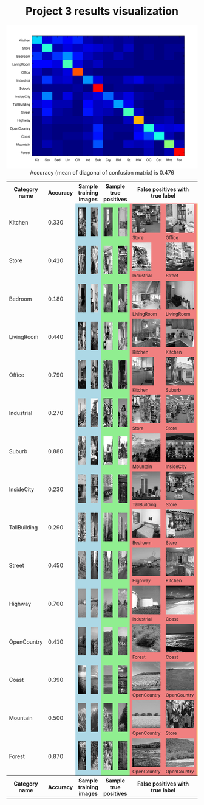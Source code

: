 <center>
<h1>Project 3 results visualization</h1>
<img src="confusion_matrix.png">

<br>
Accuracy (mean of diagonal of confusion matrix) is 0.476
<p>

<table border=0 cellpadding=4 cellspacing=1>
<tr>
<th>Category name</th>
<th>Accuracy</th>
<th colspan=2>Sample training images</th>
<th colspan=2>Sample true positives</th>
<th colspan=2>False positives with true label</th>
<th colspan=2>False negatives with wrong predicted label</th>
</tr>
<tr>
<td>Kitchen</td>
<td>0.330</td>
<td bgcolor=LightBlue><img src="thumbnails/Kitchen_image_0162.jpg" width=100 height=75></td>
<td bgcolor=LightBlue><img src="thumbnails/Kitchen_image_0030.jpg" width=57 height=75></td>
<td bgcolor=LightGreen><img src="thumbnails/Kitchen_image_0110.jpg" width=100 height=75></td>
<td bgcolor=LightGreen><img src="thumbnails/Kitchen_image_0006.jpg" width=100 height=75></td>
<td bgcolor=LightCoral><img src="thumbnails/Store_image_0118.jpg" width=77 height=75><br><small>Store</small></td>
<td bgcolor=LightCoral><img src="thumbnails/Office_image_0083.jpg" width=108 height=75><br><small>Office</small></td>
<td bgcolor=#FFBB55><img src="thumbnails/Kitchen_image_0134.jpg" width=113 height=75><br><small>Store</small></td>
<td bgcolor=#FFBB55><img src="thumbnails/Kitchen_image_0190.jpg" width=57 height=75><br><small>Store</small></td>
</tr>
<tr>
<td>Store</td>
<td>0.410</td>
<td bgcolor=LightBlue><img src="thumbnails/Store_image_0199.jpg" width=111 height=75></td>
<td bgcolor=LightBlue><img src="thumbnails/Store_image_0051.jpg" width=100 height=75></td>
<td bgcolor=LightGreen><img src="thumbnails/Store_image_0149.jpg" width=113 height=75></td>
<td bgcolor=LightGreen><img src="thumbnails/Store_image_0008.jpg" width=89 height=75></td>
<td bgcolor=LightCoral><img src="thumbnails/Industrial_image_0107.jpg" width=50 height=75><br><small>Industrial</small></td>
<td bgcolor=LightCoral><img src="thumbnails/Street_image_0042.jpg" width=75 height=75><br><small>Street</small></td>
<td bgcolor=#FFBB55><img src="thumbnails/Store_image_0080.jpg" width=132 height=75><br><small>Industrial</small></td>
<td bgcolor=#FFBB55><img src="thumbnails/Store_image_0088.jpg" width=100 height=75><br><small>Street</small></td>
</tr>
<tr>
<td>Bedroom</td>
<td>0.180</td>
<td bgcolor=LightBlue><img src="thumbnails/Bedroom_image_0055.jpg" width=100 height=75></td>
<td bgcolor=LightBlue><img src="thumbnails/Bedroom_image_0023.jpg" width=101 height=75></td>
<td bgcolor=LightGreen><img src="thumbnails/Bedroom_image_0121.jpg" width=102 height=75></td>
<td bgcolor=LightGreen><img src="thumbnails/Bedroom_image_0124.jpg" width=100 height=75></td>
<td bgcolor=LightCoral><img src="thumbnails/LivingRoom_image_0065.jpg" width=75 height=75><br><small>LivingRoom</small></td>
<td bgcolor=LightCoral><img src="thumbnails/LivingRoom_image_0117.jpg" width=114 height=75><br><small>LivingRoom</small></td>
<td bgcolor=#FFBB55><img src="thumbnails/Bedroom_image_0034.jpg" width=101 height=75><br><small>Kitchen</small></td>
<td bgcolor=#FFBB55><img src="thumbnails/Bedroom_image_0052.jpg" width=103 height=75><br><small>LivingRoom</small></td>
</tr>
<tr>
<td>LivingRoom</td>
<td>0.440</td>
<td bgcolor=LightBlue><img src="thumbnails/LivingRoom_image_0144.jpg" width=114 height=75></td>
<td bgcolor=LightBlue><img src="thumbnails/LivingRoom_image_0184.jpg" width=114 height=75></td>
<td bgcolor=LightGreen><img src="thumbnails/LivingRoom_image_0090.jpg" width=114 height=75></td>
<td bgcolor=LightGreen><img src="thumbnails/LivingRoom_image_0140.jpg" width=117 height=75></td>
<td bgcolor=LightCoral><img src="thumbnails/Kitchen_image_0075.jpg" width=107 height=75><br><small>Kitchen</small></td>
<td bgcolor=LightCoral><img src="thumbnails/Kitchen_image_0115.jpg" width=100 height=75><br><small>Kitchen</small></td>
<td bgcolor=#FFBB55><img src="thumbnails/LivingRoom_image_0119.jpg" width=100 height=75><br><small>Kitchen</small></td>
<td bgcolor=#FFBB55><img src="thumbnails/LivingRoom_image_0100.jpg" width=111 height=75><br><small>Kitchen</small></td>
</tr>
<tr>
<td>Office</td>
<td>0.790</td>
<td bgcolor=LightBlue><img src="thumbnails/Office_image_0078.jpg" width=116 height=75></td>
<td bgcolor=LightBlue><img src="thumbnails/Office_image_0098.jpg" width=126 height=75></td>
<td bgcolor=LightGreen><img src="thumbnails/Office_image_0180.jpg" width=113 height=75></td>
<td bgcolor=LightGreen><img src="thumbnails/Office_image_0022.jpg" width=102 height=75></td>
<td bgcolor=LightCoral><img src="thumbnails/Kitchen_image_0029.jpg" width=57 height=75><br><small>Kitchen</small></td>
<td bgcolor=LightCoral><img src="thumbnails/Suburb_image_0013.jpg" width=113 height=75><br><small>Suburb</small></td>
<td bgcolor=#FFBB55><img src="thumbnails/Office_image_0012.jpg" width=87 height=75><br><small>Bedroom</small></td>
<td bgcolor=#FFBB55><img src="thumbnails/Office_image_0138.jpg" width=96 height=75><br><small>LivingRoom</small></td>
</tr>
<tr>
<td>Industrial</td>
<td>0.270</td>
<td bgcolor=LightBlue><img src="thumbnails/Industrial_image_0128.jpg" width=130 height=75></td>
<td bgcolor=LightBlue><img src="thumbnails/Industrial_image_0195.jpg" width=50 height=75></td>
<td bgcolor=LightGreen><img src="thumbnails/Industrial_image_0029.jpg" width=63 height=75></td>
<td bgcolor=LightGreen><img src="thumbnails/Industrial_image_0061.jpg" width=100 height=75></td>
<td bgcolor=LightCoral><img src="thumbnails/Store_image_0111.jpg" width=100 height=75><br><small>Store</small></td>
<td bgcolor=LightCoral><img src="thumbnails/Store_image_0099.jpg" width=100 height=75><br><small>Store</small></td>
<td bgcolor=#FFBB55><img src="thumbnails/Industrial_image_0054.jpg" width=100 height=75><br><small>Street</small></td>
<td bgcolor=#FFBB55><img src="thumbnails/Industrial_image_0005.jpg" width=114 height=75><br><small>Highway</small></td>
</tr>
<tr>
<td>Suburb</td>
<td>0.880</td>
<td bgcolor=LightBlue><img src="thumbnails/Suburb_image_0142.jpg" width=113 height=75></td>
<td bgcolor=LightBlue><img src="thumbnails/Suburb_image_0136.jpg" width=113 height=75></td>
<td bgcolor=LightGreen><img src="thumbnails/Suburb_image_0034.jpg" width=113 height=75></td>
<td bgcolor=LightGreen><img src="thumbnails/Suburb_image_0166.jpg" width=113 height=75></td>
<td bgcolor=LightCoral><img src="thumbnails/Mountain_image_0108.jpg" width=75 height=75><br><small>Mountain</small></td>
<td bgcolor=LightCoral><img src="thumbnails/InsideCity_image_0033.jpg" width=75 height=75><br><small>InsideCity</small></td>
<td bgcolor=#FFBB55><img src="thumbnails/Suburb_image_0152.jpg" width=113 height=75><br><small>LivingRoom</small></td>
<td bgcolor=#FFBB55><img src="thumbnails/Suburb_image_0103.jpg" width=113 height=75><br><small>LivingRoom</small></td>
</tr>
<tr>
<td>InsideCity</td>
<td>0.230</td>
<td bgcolor=LightBlue><img src="thumbnails/InsideCity_image_0120.jpg" width=75 height=75></td>
<td bgcolor=LightBlue><img src="thumbnails/InsideCity_image_0018.jpg" width=75 height=75></td>
<td bgcolor=LightGreen><img src="thumbnails/InsideCity_image_0118.jpg" width=75 height=75></td>
<td bgcolor=LightGreen><img src="thumbnails/InsideCity_image_0068.jpg" width=75 height=75></td>
<td bgcolor=LightCoral><img src="thumbnails/TallBuilding_image_0008.jpg" width=75 height=75><br><small>TallBuilding</small></td>
<td bgcolor=LightCoral><img src="thumbnails/Store_image_0091.jpg" width=89 height=75><br><small>Store</small></td>
<td bgcolor=#FFBB55><img src="thumbnails/InsideCity_image_0041.jpg" width=75 height=75><br><small>Street</small></td>
<td bgcolor=#FFBB55><img src="thumbnails/InsideCity_image_0066.jpg" width=75 height=75><br><small>Store</small></td>
</tr>
<tr>
<td>TallBuilding</td>
<td>0.290</td>
<td bgcolor=LightBlue><img src="thumbnails/TallBuilding_image_0251.jpg" width=75 height=75></td>
<td bgcolor=LightBlue><img src="thumbnails/TallBuilding_image_0120.jpg" width=75 height=75></td>
<td bgcolor=LightGreen><img src="thumbnails/TallBuilding_image_0070.jpg" width=75 height=75></td>
<td bgcolor=LightGreen><img src="thumbnails/TallBuilding_image_0126.jpg" width=75 height=75></td>
<td bgcolor=LightCoral><img src="thumbnails/Bedroom_image_0077.jpg" width=90 height=75><br><small>Bedroom</small></td>
<td bgcolor=LightCoral><img src="thumbnails/Store_image_0084.jpg" width=93 height=75><br><small>Store</small></td>
<td bgcolor=#FFBB55><img src="thumbnails/TallBuilding_image_0027.jpg" width=75 height=75><br><small>Street</small></td>
<td bgcolor=#FFBB55><img src="thumbnails/TallBuilding_image_0131.jpg" width=75 height=75><br><small>Store</small></td>
</tr>
<tr>
<td>Street</td>
<td>0.450</td>
<td bgcolor=LightBlue><img src="thumbnails/Street_image_0096.jpg" width=75 height=75></td>
<td bgcolor=LightBlue><img src="thumbnails/Street_image_0164.jpg" width=75 height=75></td>
<td bgcolor=LightGreen><img src="thumbnails/Street_image_0008.jpg" width=75 height=75></td>
<td bgcolor=LightGreen><img src="thumbnails/Street_image_0051.jpg" width=75 height=75></td>
<td bgcolor=LightCoral><img src="thumbnails/Highway_image_0135.jpg" width=75 height=75><br><small>Highway</small></td>
<td bgcolor=LightCoral><img src="thumbnails/Kitchen_image_0064.jpg" width=107 height=75><br><small>Kitchen</small></td>
<td bgcolor=#FFBB55><img src="thumbnails/Street_image_0070.jpg" width=75 height=75><br><small>Store</small></td>
<td bgcolor=#FFBB55><img src="thumbnails/Street_image_0055.jpg" width=75 height=75><br><small>Store</small></td>
</tr>
<tr>
<td>Highway</td>
<td>0.700</td>
<td bgcolor=LightBlue><img src="thumbnails/Highway_image_0170.jpg" width=75 height=75></td>
<td bgcolor=LightBlue><img src="thumbnails/Highway_image_0199.jpg" width=75 height=75></td>
<td bgcolor=LightGreen><img src="thumbnails/Highway_image_0137.jpg" width=75 height=75></td>
<td bgcolor=LightGreen><img src="thumbnails/Highway_image_0068.jpg" width=75 height=75></td>
<td bgcolor=LightCoral><img src="thumbnails/Industrial_image_0073.jpg" width=107 height=75><br><small>Industrial</small></td>
<td bgcolor=LightCoral><img src="thumbnails/Coast_image_0014.jpg" width=75 height=75><br><small>Coast</small></td>
<td bgcolor=#FFBB55><img src="thumbnails/Highway_image_0026.jpg" width=75 height=75><br><small>Store</small></td>
<td bgcolor=#FFBB55><img src="thumbnails/Highway_image_0135.jpg" width=75 height=75><br><small>Street</small></td>
</tr>
<tr>
<td>OpenCountry</td>
<td>0.410</td>
<td bgcolor=LightBlue><img src="thumbnails/OpenCountry_image_0398.jpg" width=75 height=75></td>
<td bgcolor=LightBlue><img src="thumbnails/OpenCountry_image_0217.jpg" width=75 height=75></td>
<td bgcolor=LightGreen><img src="thumbnails/OpenCountry_image_0086.jpg" width=75 height=75></td>
<td bgcolor=LightGreen><img src="thumbnails/OpenCountry_image_0022.jpg" width=75 height=75></td>
<td bgcolor=LightCoral><img src="thumbnails/Forest_image_0078.jpg" width=75 height=75><br><small>Forest</small></td>
<td bgcolor=LightCoral><img src="thumbnails/Coast_image_0027.jpg" width=75 height=75><br><small>Coast</small></td>
<td bgcolor=#FFBB55><img src="thumbnails/OpenCountry_image_0046.jpg" width=75 height=75><br><small>Suburb</small></td>
<td bgcolor=#FFBB55><img src="thumbnails/OpenCountry_image_0118.jpg" width=75 height=75><br><small>Coast</small></td>
</tr>
<tr>
<td>Coast</td>
<td>0.390</td>
<td bgcolor=LightBlue><img src="thumbnails/Coast_image_0065.jpg" width=75 height=75></td>
<td bgcolor=LightBlue><img src="thumbnails/Coast_image_0189.jpg" width=75 height=75></td>
<td bgcolor=LightGreen><img src="thumbnails/Coast_image_0090.jpg" width=75 height=75></td>
<td bgcolor=LightGreen><img src="thumbnails/Coast_image_0067.jpg" width=75 height=75></td>
<td bgcolor=LightCoral><img src="thumbnails/OpenCountry_image_0050.jpg" width=75 height=75><br><small>OpenCountry</small></td>
<td bgcolor=LightCoral><img src="thumbnails/OpenCountry_image_0073.jpg" width=75 height=75><br><small>OpenCountry</small></td>
<td bgcolor=#FFBB55><img src="thumbnails/Coast_image_0036.jpg" width=75 height=75><br><small>OpenCountry</small></td>
<td bgcolor=#FFBB55><img src="thumbnails/Coast_image_0118.jpg" width=75 height=75><br><small>OpenCountry</small></td>
</tr>
<tr>
<td>Mountain</td>
<td>0.500</td>
<td bgcolor=LightBlue><img src="thumbnails/Mountain_image_0250.jpg" width=75 height=75></td>
<td bgcolor=LightBlue><img src="thumbnails/Mountain_image_0056.jpg" width=75 height=75></td>
<td bgcolor=LightGreen><img src="thumbnails/Mountain_image_0042.jpg" width=75 height=75></td>
<td bgcolor=LightGreen><img src="thumbnails/Mountain_image_0055.jpg" width=75 height=75></td>
<td bgcolor=LightCoral><img src="thumbnails/OpenCountry_image_0058.jpg" width=75 height=75><br><small>OpenCountry</small></td>
<td bgcolor=LightCoral><img src="thumbnails/Store_image_0106.jpg" width=85 height=75><br><small>Store</small></td>
<td bgcolor=#FFBB55><img src="thumbnails/Mountain_image_0100.jpg" width=75 height=75><br><small>Forest</small></td>
<td bgcolor=#FFBB55><img src="thumbnails/Mountain_image_0123.jpg" width=75 height=75><br><small>OpenCountry</small></td>
</tr>
<tr>
<td>Forest</td>
<td>0.870</td>
<td bgcolor=LightBlue><img src="thumbnails/Forest_image_0123.jpg" width=75 height=75></td>
<td bgcolor=LightBlue><img src="thumbnails/Forest_image_0277.jpg" width=75 height=75></td>
<td bgcolor=LightGreen><img src="thumbnails/Forest_image_0134.jpg" width=75 height=75></td>
<td bgcolor=LightGreen><img src="thumbnails/Forest_image_0025.jpg" width=75 height=75></td>
<td bgcolor=LightCoral><img src="thumbnails/OpenCountry_image_0025.jpg" width=75 height=75><br><small>OpenCountry</small></td>
<td bgcolor=LightCoral><img src="thumbnails/OpenCountry_image_0041.jpg" width=75 height=75><br><small>OpenCountry</small></td>
<td bgcolor=#FFBB55><img src="thumbnails/Forest_image_0119.jpg" width=75 height=75><br><small>OpenCountry</small></td>
<td bgcolor=#FFBB55><img src="thumbnails/Forest_image_0078.jpg" width=75 height=75><br><small>OpenCountry</small></td>
</tr>
<tr>
<th>Category name</th>
<th>Accuracy</th>
<th colspan=2>Sample training images</th>
<th colspan=2>Sample true positives</th>
<th colspan=2>False positives with true label</th>
<th colspan=2>False negatives with wrong predicted label</th>
</tr>
</table>
</center>



